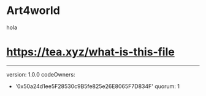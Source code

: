 # Art4world
hola
# https://tea.xyz/what-is-this-file
---
version: 1.0.0
codeOwners:
  - '0x50a24d1ee5F28530c9B5fe825e26E8065F7D834F'
quorum: 1
